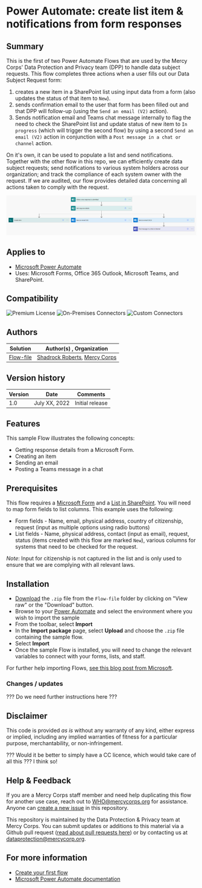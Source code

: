 # Power Automate: create list item & notifications from form responses

## Summary
This is the first of two Power Automate Flows that are used by the Mercy Corps' Data Protection and Privacy team (DPP) to handle data subject requests. This flow completes three actions when a user fills out our Data Subject Request form:
1. creates a new item in a SharePoint list using input data from a form (also updates the status of that item to `New`).
2. sends confirmation email to the user that form has been filled out and that DPP will follow-up (using the `Send an email (V2)` action).
3. Sends notification email and Teams chat message internally to flag the need to check the SharePoint list and update status of new item to `In progress` (which will trigger the second flow) by using a second `Send an email (V2)` action in conjunction with a `Post message in a chat or channel` action.
<!-- Add link to DSR form once it's live -->
On it's own, it can be used to populate a list and send notifications. Together with the other flow in this repo, we can efficiently create data subject requests; send notifications to various system holders across our organization; and track the compliance of each system owner with the request. If we are audited, our flow provides detailed data concerning all actions taken to comply with the request.
<!-- Add link second flow once completed -->
![Screenshot of assets used](images/Flow1_Create_item_send_notifications2.png)

## Applies to
* [Microsoft Power Automate](https://docs.microsoft.com/power-automate/)
* Uses: Microsoft Forms, Office 365 Outlook, Microsoft Teams, and SharePoint.

## Compatibility
![Premium License](https://img.shields.io/badge/Premium%20License-Not%20Required-green.svg "Premium license not required")
![On-Premises Connectors](https://img.shields.io/badge/On--Premises%20Connectors-No-green.svg "Does not use on-premise connectors")
![Custom Connectors](https://img.shields.io/badge/Custom%20Connectors-Not%20Required-green.svg "Does not use custom connectors")
<!-- Check this -->

## Authors
Solution|Author(s) , Organization
--------|---------
[Flow-file](Flow-file/) | [Shadrock Roberts](https://github.com/Shadrock), [Mercy Corps](https://www.mercycorps.org/)

## Version history
Version|Date|Comments
-------|----|--------
1.0|July XX, 2022|Initial release
<!-- Update on Release -->

## Features
This sample Flow illustrates the following concepts:

* Getting response details from a Microsoft Form.
* Creating an item
* Sending an email
* Posting a Teams message in a chat

## Prerequisites
This flow requires a [Microsoft Form](https://support.microsoft.com/en-us/office/introduction-to-microsoft-forms-bb1dd261-260f-49aa-9af0-d3dddcea6d69) and a [List in SharePoint](https://support.microsoft.com/en-us/office/introduction-to-lists-0a1c3ace-def0-44af-b225-cfa8d92c52d7). You will need to map form fields to list columns. This example uses the following:
- Form fields - Name, email, physical address, country of citizenship, request (input as multiple options using radio buttons)
- List fields - Name, physical address, contact (input as email), request, status (items created with this flow are marked `New`), various columns for systems that need to be checked for the request.

_Note_: Input for citizenship is not captured in the list and is only used to ensure that we are complying with all relevant laws.

## Installation
* [Download](Flow-file/Create-list-item-notifications-from-form_20220706215310.zip) the `.zip` file from the `Flow-file` folder by clicking on "View raw" or the "Download" button. <!-- Test download and import -->
* Browse to your [Power Automate](https://flow.microsoft.com/manage/environments) and select the environment where you wish to import the sample
* From the toolbar, select **Import**
* In the **Import package** page, select **Upload** and choose the `.zip` file containing the sample flow.
* Select **Import**
* Once the sample Flow is installed, you will need to change the relevant variables to connect with your forms, lists, and staff.

For further help importing Flows, [see this blog post from Microsoft](https://powerautomate.microsoft.com/en-us/blog/import-export-bap-packages/).

### Changes / updates
??? Do we need further instructions here ???

## Disclaimer
This code is provided *as is* without any warranty of any kind, either express or implied, including any implied warranties of fitness for a particular purpose, merchantability, or non-infringement.

??? Would it be better to simply have a CC licence, which would take care of all this ??? I think so!

## Help & Feedback

If you are a Mercy Corps staff member and need help duplicating this flow for another use case, reach out to WHO@mercycorps.org for assistance. <!-- add path when ready --> Anyone can [create a new issue](https://github.com/pnp/powerautomate-samples/issues/new?assignees=&labels=Needs%3A+Triage+%3Amag%3A%2Ctype%3Abug-suspected&template=bug-report.yml&sample=YOURSAMPLENAME&authors=@YOURGITHUBUSERNAME&title=YOURSAMPLENAME%20-%20) in this repository.

This repository is maintained by the Data Protection & Privacy team at Mercy Corps. You can submit updates or additions to this material via a Github pull request ([read about pull requests here](https://docs.github.com/en/pull-requests/collaborating-with-pull-requests/proposing-changes-to-your-work-with-pull-requests/about-pull-requests)) or by contacting us at dataprotection@mercycorp.org.

## For more information
- [Create your first flow](https://docs.microsoft.com/en-us/power-automate/getting-started#create-your-first-flow)
- [Microsoft Power Automate documentation](https://docs.microsoft.com/en-us/power-automate/)

